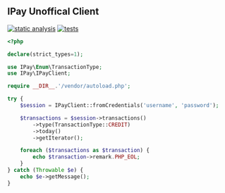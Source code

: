 ## IPay Unoffical Client

[![static analysis](https://github.com/thanhtran468/ipay/actions/workflows/static-analysis.yaml/badge.svg)](https://github.com/thanhtran468/ipay/actions/workflows/static-analysis.yaml)
[![tests](https://github.com/thanhtran468/ipay/actions/workflows/tests.yaml/badge.svg)](https://github.com/thanhtran468/ipay/actions/workflows/tests.yaml)

```php
<?php

declare(strict_types=1);

use IPay\Enum\TransactionType;
use IPay\IPayClient;

require __DIR__.'/vendor/autoload.php';

try {
    $session = IPayClient::fromCredentials('username', 'password');

    $transactions = $session->transactions()
        ->type(TransactionType::CREDIT)
        ->today()
        ->getIterator();

    foreach ($transactions as $transaction) {
        echo $transaction->remark.PHP_EOL;
    }
} catch (Throwable $e) {
    echo $e->getMessage();
}
```
